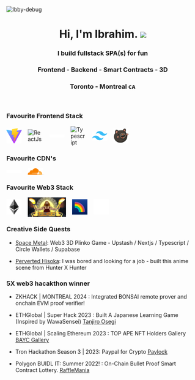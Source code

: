 <p align="left"> <img src="https://komarev.com/ghpvc/?username=DevJdeed&label=Profile%20views&color=0e75b6&style=flat" alt="Ibby-debug" /> </p>

<h1 align="center"> Hi, I'm Ibrahim. <img src="https://github.com/Ibby-debug/Ibby-debug/blob/master/Hi.gif" width="25"></h2>
<h3 align="center"> I build fullstack SPA(s) for fun</h3> 
<h3 align="center"> Frontend - Backend - Smart Contracts - 3D </h3>

<h3 align="center">  Toronto - Montreal ᴄᴀ  </h3>

<br/>

<h3>Favourite Frontend Stack</h3> 
<div style="display: flex; flex-direction: row; gap: 16px; align-items: center;">
  <img src="./Vite.svg" alt="Vite" width="40"/>
  <img src="./ReactJs.svg" alt="ReactJs" width="40"/>
  <img src="./nextLogo.svg" alt="NextJs" width="40"/>
  <img src="./Typescript.svg" alt="Typescript" width="40"/>
  <img src="./Tailwind_CSS.svg" alt="Tailwind_CSS" width="40"/>
  <img src="./Zustand.svg" alt="Zustand" width="40"/>
</div>

<h3>Favourite CDN's</h3> 
<div style="display: flex; flex-direction: row; gap: 16px; align-items: center;">
  <img src="./vercel.svg" alt="Vercel" width="40"/>
  <img src="./cloudflare.webp" alt="Cloudflare" width="40"/>
</div>

<h3>Favourite Web3 Stack</h3> 
<div style="display: flex; flex-direction: row; gap: 16px; align-items: center;">
  <img src="./ETH.svg" alt="Ethereum" width="40"/>
  <img src="./Foundry.png" alt="Foundry-rs" width="100"/>
  <img src="./RainbowKit.svg" alt="RainbowKit" width="40"/>
<img src="./Viem.png" alt="Viem Actions" width="40"/>

</div>


<h3>Creative Side Quests</h3>

- [Space Metal](https://spacemetal.vercel.app): Web3 3D Plinko Game - Upstash / Nextjs / Typescript / Circle Wallets / Supabase

- [Perverted Hisoka](https://anime-scenes.vercel.app/): I was bored and looking for a job - built this anime scene from Hunter X Hunter

<h3>5X web3 hacakthon winner</h3>

- ZKHACK | MONTREAL 2024 : Integrated BONSAI remote prover and onchain EVM proof verifier!

- ETHGlobal | Super Hack 2023 : Built A Japanese Learning Game (Inspired by WawaSensei) [Tanjiro Osegi](https://github.com/Ibby-debug/tanjiro)
- ETHGlobal | Scaling Ethereum 2023 : TOP APE NFT Holders Gallery [BAYC Gallery](https://github.com/Ibby-debug/ApesGallery)

- Tron Hackathon Season 3 | 2023: Paypal for Crypto [Paylock](https://github.com/Ibby-debug/paylock)

- Polygon BUIDL IT: Summer 2022! : On-Chain Bullet Proof Smart Contract Lottery. [RaffleMania](https://github.com/Ibby-debug/rafflemania)

<br/>
